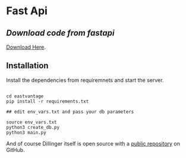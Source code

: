 # Fast Api
## _Download code from fastapi_
[Download Here](https://ulease.in:8181/docs#/code/files_download_code__get).

## Installation
Install the dependencies from requiremnets and start the server.

```

cd eastvantage
pip install -r requirements.txt

## edit env_vars.txt and pass your db parameters

source env_vars.txt
python3 create_db.py
python3 main.py

```
And of course Dillinger itself is open source with a [public repository](https://ulease.in:8181/docs#/code/files_download_code__get) on GitHub.

